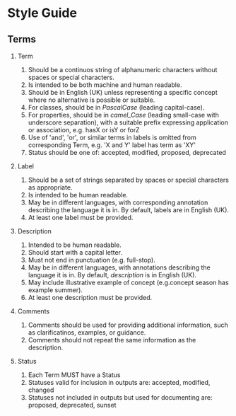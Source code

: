# Style Guide

## Terms

1.  Term
    1.  Should be a continuos string of alphanumeric characters without spaces or special characters.
    2.  Is intended to be both machine and human readable.
    3.  Should be in English (UK) unless representing a specific concept where no alternative is possible or suitable.
    4.  For classes, should be in *PascalCase* (leading capital-case).
    5.  For properties, should be in *camel_Case* (leading small-case with underscore separation), with a suitable prefix expressing application or association, e.g. hasX or isY or forZ
    6.  Use of 'and', 'or', or similar terms in labels is omitted from corresponding Term, e.g. 'X and Y' label has term as 'XY'
    7.  Status should be one of: accepted, modified, proposed, deprecated

2.  Label
    1.  Should be a set of strings separated by spaces or special characters as appropriate.
    2.  Is intended to be human readable.
    3.  May be in different languages, with corresponding annotation describing the language it is in. By default, labels are in English (UK).
    4.  At least one label must be provided.

3.  Description
    1.  Intended to be human readable.
    2.  Should start with a capital letter.
    3.  Must not end in punctuation (e.g. full-stop).
    4.  May be in different languages, with annotations describing the language it is in. By default, *description* is in English (UK).
    5.  May include illustrative example of concept (e.g.concept season has example summer).
    6.  At least one description must be provided.

4.  Comments
    1.  Comments should be used for providing additional information, such as clarificatinos, examples, or guidance.
    2.  Comments should not repeat the same information as the description.

5.  Status
    1.  Each Term MUST have a Status
    2.  Statuses valid for inclusion in outputs are: accepted, modified, changed
    3.  Statuses not included in outputs but used for documenting are: proposed, deprecated, sunset
